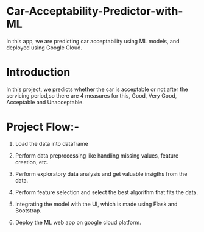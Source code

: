 # Car-Acceptability-Predictor-with-ML
In this app, we are predicting car acceptability using ML models, and deployed using Google Cloud.

# Introduction 

In this project, we predicts whether the car is acceptable or not after the servicing period,so there are 4 measures for this, 
Good, Very Good, Acceptable and Unacceptable.

# Project Flow:-

1) Load the data into dataframe

2) Perform data preprocessing like handling missing values, feature creation, etc.

3) Perform exploratory data analysis and get valuable insigths from the data.

4) Perform feature selection and select the best algorithm that fits the data.

5) Integrating the model with the UI, which is made using Flask and Bootstrap.

6) Deploy the ML web app on google cloud platform.
